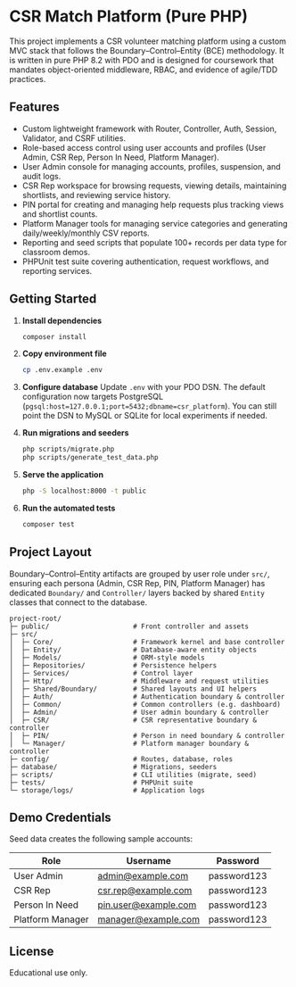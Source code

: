 # CSR Match Platform (Pure PHP)

This project implements a CSR volunteer matching platform using a custom MVC stack that follows the Boundary–Control–Entity (BCE) methodology. It is written in pure PHP 8.2 with PDO and is designed for coursework that mandates object-oriented middleware, RBAC, and evidence of agile/TDD practices.

## Features

- Custom lightweight framework with Router, Controller, Auth, Session, Validator, and CSRF utilities.
- Role-based access control using user accounts and profiles (User Admin, CSR Rep, Person In Need, Platform Manager).
- User Admin console for managing accounts, profiles, suspension, and audit logs.
- CSR Rep workspace for browsing requests, viewing details, maintaining shortlists, and reviewing service history.
- PIN portal for creating and managing help requests plus tracking views and shortlist counts.
- Platform Manager tools for managing service categories and generating daily/weekly/monthly CSV reports.
- Reporting and seed scripts that populate 100+ records per data type for classroom demos.
- PHPUnit test suite covering authentication, request workflows, and reporting services.

## Getting Started

1. **Install dependencies**
   ```bash
   composer install
   ```
2. **Copy environment file**
   ```bash
   cp .env.example .env
   ```
3. **Configure database**
   Update `.env` with your PDO DSN. The default configuration now targets PostgreSQL (`pgsql:host=127.0.0.1;port=5432;dbname=csr_platform`). You can still point the DSN to MySQL or SQLite for local experiments if needed.

4. **Run migrations and seeders**
   ```bash
   php scripts/migrate.php
   php scripts/generate_test_data.php
   ```

5. **Serve the application**
   ```bash
   php -S localhost:8000 -t public
   ```

6. **Run the automated tests**
   ```bash
   composer test
   ```

## Project Layout

Boundary–Control–Entity artifacts are grouped by user role under `src/`, ensuring each persona (Admin, CSR Rep, PIN, Platform Manager) has dedicated `Boundary/` and `Controller/` layers backed by shared `Entity` classes that connect to the database.

```
project-root/
├─ public/                     # Front controller and assets
├─ src/
│  ├─ Core/                    # Framework kernel and base controller
│  ├─ Entity/                  # Database-aware entity objects
│  ├─ Models/                  # ORM-style models
│  ├─ Repositories/            # Persistence helpers
│  ├─ Services/                # Control layer
│  ├─ Http/                    # Middleware and request utilities
│  ├─ Shared/Boundary/         # Shared layouts and UI helpers
│  ├─ Auth/                    # Authentication boundary & controller
│  ├─ Common/                  # Common controllers (e.g. dashboard)
│  ├─ Admin/                   # User admin boundary & controller
│  ├─ CSR/                     # CSR representative boundary & controller
│  ├─ PIN/                     # Person in need boundary & controller
│  └─ Manager/                 # Platform manager boundary & controller
├─ config/                     # Routes, database, roles
├─ database/                   # Migrations, seeders
├─ scripts/                    # CLI utilities (migrate, seed)
├─ tests/                      # PHPUnit suite
└─ storage/logs/               # Application logs
```

## Demo Credentials

Seed data creates the following sample accounts:

| Role | Username | Password |
| ---- | -------- | -------- |
| User Admin | admin@example.com | password123 |
| CSR Rep | csr.rep@example.com | password123 |
| Person In Need | pin.user@example.com | password123 |
| Platform Manager | manager@example.com | password123 |

## License

Educational use only.
